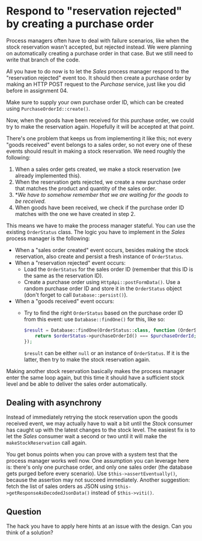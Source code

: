 # Respond to "reservation rejected" by creating a purchase order

Process managers often have to deal with failure scenarios, like when the stock reservation wasn't accepted, but rejected instead. We were planning on automatically creating a purchase order in that case. But we still need to write that branch of the code.

All you have to do now is to let the *Sales* process manager respond to the "reservation rejected" event too. It should then create a purchase order by making an HTTP POST request to the *Purchase* service, just like you did before in assignment 04.

Make sure to supply your own purchase order ID, which can be created using `PurchaseOrderId::create()`.

Now, when the goods have been received for this purchase order, we could try to make the reservation again. Hopefully it will be accepted at that point.

There's one problem that keeps us from implementing it like this; not every "goods received" event belongs to a sales order, so not every one of these events should result in making a stock reservation. We need roughly the following:

1. When a sales order gets created, we make a stock reservation (we already implemented this).
2. When the reservation gets rejected, we create a new purchase order that matches the product and quantity of the sales order.
3. **We have to somehow remember that we are waiting for the goods to be received.*
4. When goods have been received, we check if the purchase order ID matches with the one we have created in step 2.

This means we have to make the process manager stateful. You can use the existing `OrderStatus` class. The logic you have to implement in the *Sales* process manager is the following:

- When a "sales order created" event occurs, besides making the stock reservation, also create and persist a fresh instance of `OrderStatus`.
- When a "reservation rejected" event occurs:
    - Load the `OrderStatus` for the sales order ID (remember that this ID is the same as the reservation ID).
    - Create a purchase order using `HttpApi::postFormData()`. Use a random purchase order ID and store it in the `OrderStatus` object (don't forget to call `Database::persist()`).
- When a "goods received" event occurs:
    - Try to find the right `OrderStatus` based on the purchase order ID from this event: use `Database::findOne()` for this, like so:
    
        ```php
        $result = Database::findOne(OrderStatus::class, function (OrderStatus $orderStatus) use ($purchaseOrderId) {
            return $orderStatus->purchaseOrderId() === $purchaseOrderId;
        });
        ```
    
      `$result` can be either `null` or an instance of `OrderStatus`. If it is the latter, then try to make the stock reservation again.
      
Making another stock reservation basically makes the process manager enter the same loop again, but this time it should have a sufficient stock level and be able to deliver the sales order automatically.

## Dealing with asynchrony

Instead of immediately retrying the stock reservation upon the goods received event, we may actually have to wait a bit until the *Stock* consumer has caught up with the latest changes to the stock level. The easiest fix is to let the *Sales* consumer wait a second or two until it will make the `makeStockReservation` call again.

You get bonus points when you can prove with a system test that the process manager works well now. One assumption you can leverage here is: there's only one purchase order, and only one sales order (the database gets purged before every scenario). Use `$this->assertEventually()`, because the assertion may not succeed immediately. Another suggestion: fetch the list of sales orders as JSON using `$this->getResponseAsDecodedJsonData()` instead of `$this->viti()`.

## Question

The hack you have to apply here hints at an issue with the design. Can you think of a solution?
